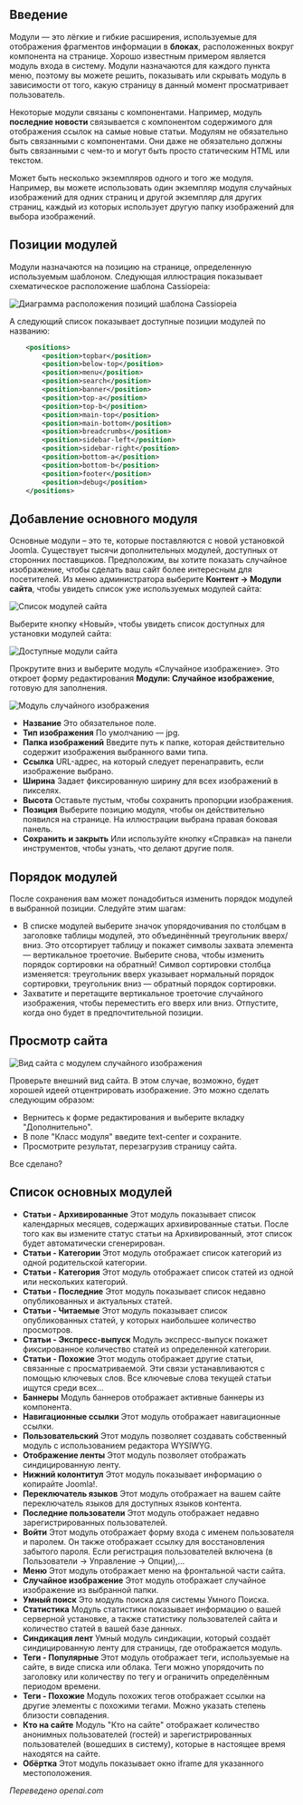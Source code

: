 <!-- Filename: J4.x:Site_Modules / Display title: Модули сайта -->

## Введение

Модули — это лёгкие и гибкие расширения, используемые для отображения фрагментов информации в **блоках**, расположенных вокруг компонента на странице. Хорошо известным примером является модуль входа в систему. Модули назначаются для каждого пункта меню, поэтому вы можете решить, показывать или скрывать модуль в зависимости от того, какую страницу в данный момент просматривает пользователь.

Некоторые модули связаны с компонентами. Например, модуль **последние новости** связывается с компонентом содержимого для отображения ссылок на самые новые статьи. Модулям не обязательно быть связанными с компонентами. Они даже не обязательно должны быть связанными с чем-то и могут быть просто статическим HTML или текстом.

Может быть несколько экземпляров одного и того же модуля. Например, вы можете использовать один экземпляр модуля случайных изображений для одних страниц и другой экземпляр для других страниц, каждый из которых использует другую папку изображений для выбора изображений.

## Позиции модулей

Модули назначаются на позицию на странице, определенную используемым шаблоном. Следующая иллюстрация показывает схематическое расположение шаблона Cassiopeia:

![Диаграмма расположения позиций шаблона Cassiopeia](../../../en/images/modules/cassiopeia-template-positions.png)

А следующий список показывает доступные позиции модулей по названию:

```xml
    <positions>
        <position>topbar</position>
        <position>below-top</position>
        <position>menu</position>
        <position>search</position>
        <position>banner</position>
        <position>top-a</position>
        <position>top-b</position>
        <position>main-top</position>
        <position>main-bottom</position>
        <position>breadcrumbs</position>
        <position>sidebar-left</position>
        <position>sidebar-right</position>
        <position>bottom-a</position>
        <position>bottom-b</position>
        <position>footer</position>
        <position>debug</position>
    </positions>
```

## Добавление основного модуля

Основные модули – это те, которые поставляются с новой установкой Joomla. Существует тысячи дополнительных модулей, доступных от сторонних поставщиков. Предположим, вы хотите показать случайное изображение, чтобы сделать ваш сайт более интересным для посетителей. Из меню администратора выберите **Контент → Модули сайта**, чтобы увидеть список уже используемых модулей сайта:

![Список модулей сайта](../../../en/images/modules/cassiopeia-modules-list.png)

Выберите кнопку «Новый», чтобы увидеть список доступных для установки модулей сайта:

![Доступные модули сайта](../../../en/images/modules/cassiopeia-modules-available.png)

Прокрутите вниз и выберите модуль «Случайное изображение». Это откроет форму редактирования **Модули: Случайное изображение**, готовую для заполнения.

![Модуль случайного изображения](../../../en/images/modules/cassiopeia-module-random-image.png)

- **Название** Это обязательное поле.
- **Тип изображения** По умолчанию — jpg.
- **Папка изображений** Введите путь к папке, которая действительно содержит изображения выбранного вами типа.
- **Ссылка** URL-адрес, на который следует перенаправить, если изображение выбрано.
- **Ширина** Задает фиксированную ширину для всех изображений в пикселях.
- **Высота** Оставьте пустым, чтобы сохранить пропорции изображения.
- **Позиция** Выберите позицию модуля, чтобы он действительно появился на странице. На иллюстрации выбрана правая боковая панель.
- **Сохранить и закрыть** Или используйте кнопку «Справка» на панели инструментов, чтобы узнать, что делают другие поля.

## Порядок модулей

После сохранения вам может понадобиться изменить порядок модулей в выбранной позиции. Следуйте этим шагам:

- В списке модулей выберите значок упорядочивания по столбцам в заголовке таблицы модулей, это объединённый треугольник вверх/вниз. Это отсортирует таблицу и покажет символы захвата элемента — вертикальное троеточие. Выберите снова, чтобы изменить порядок сортировки на обратный! Символ сортировки столбца изменяется: треугольник вверх указывает нормальный порядок сортировки, треугольник вниз — обратный порядок сортировки.
- Захватите и перетащите вертикальное троеточие случайного изображения, чтобы переместить его вверх или вниз. Отпустите, когда оно будет в предпочтительной позиции.

## Просмотр сайта

![Вид сайта с модулем случайного изображения](../../../en/images/modules/cassiopeia-module-random-image-site.png)

Проверьте внешний вид сайта. В этом случае, возможно, будет хорошей идеей
отцентрировать изображение. Это можно сделать следующим образом:

- Вернитесь к форме редактирования и выберите вкладку "Дополнительно".
- В поле "Класс модуля" введите text-center и сохраните.
- Просмотрите результат, перезагрузив страницу сайта.

Все сделано?

## Список основных модулей

- **Статьи - Архивированные** Этот модуль показывает список календарных месяцев, содержащих архивированные статьи. После того как вы измените статус статьи на Архивированный, этот список будет автоматически сгенерирован.
- **Статьи - Категории** Этот модуль отображает список категорий из одной родительской категории.
- **Статьи - Категория** Этот модуль отображает список статей из одной или нескольких категорий.
- **Статьи - Последние** Этот модуль показывает список недавно опубликованных и актуальных статей.
- **Статьи - Читаемые** Этот модуль показывает список опубликованных статей, у которых наибольшее количество просмотров.
- **Статьи - Экспресс-выпуск** Модуль экспресс-выпуск покажет фиксированное количество статей из определенной категории.
- **Статьи - Похожие** Этот модуль отображает другие статьи, связанные с просматриваемой. Эти связи устанавливаются с помощью ключевых слов. Все ключевые слова текущей статьи ищутся среди всех...
- **Баннеры** Модуль баннеров отображает активные баннеры из компонента.
- **Навигационные ссылки** Этот модуль отображает навигационные ссылки.
- **Пользовательский** Этот модуль позволяет создавать собственный модуль с использованием редактора WYSIWYG.
- **Отображение ленты** Этот модуль позволяет отображать синдицированную ленту.
- **Нижний колонтитул** Этот модуль показывает информацию о копирайте Joomla!.
- **Переключатель языков** Этот модуль отображает на вашем сайте переключатель языков для доступных языков контента.
- **Последние пользователи** Этот модуль отображает недавно зарегистрированных пользователей.
- **Войти** Этот модуль отображает форму входа с именем пользователя и паролем. Он также отображает ссылку для восстановления забытого пароля. Если регистрация пользователей включена (в Пользователи → Управление → Опции),...
- **Меню** Этот модуль отображает меню на фронтальной части сайта.
- **Случайное изображение** Этот модуль отображает случайное изображение из выбранной папки.
- **Умный поиск** Это модуль поиска для системы Умного Поиска.
- **Статистика** Модуль статистики показывает информацию о вашей серверной установке, а также статистику пользователей сайта и количество статей в вашей базе данных.
- **Синдикация лент** Умный модуль синдикации, который создаёт синдицированную ленту для страницы, где отображается модуль.
- **Теги - Популярные** Этот модуль отображает теги, используемые на сайте, в виде списка или облака. Теги можно упорядочить по заголовку или количеству по тегу и ограничить определённым периодом времени.
- **Теги - Похожие** Модуль похожих тегов отображает ссылки на другие элементы с похожими тегами. Можно указать степень близости совпадения.
- **Кто на сайте** Модуль "Кто на сайте" отображает количество анонимных пользователей (гостей) и зарегистрированных пользователей (вошедших в систему), которые в настоящее время находятся на сайте.
- **Обёртка** Этот модуль показывает окно iframe для указанного местоположения.

*Переведено openai.com*
